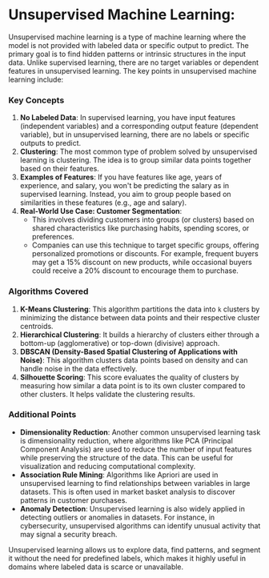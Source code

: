 # Unsupervised Machine Learning:
Unsupervised machine learning is a type of machine learning where the model is not provided with labeled data or specific output to predict. The primary goal is to find hidden patterns or intrinsic structures in the input data. Unlike supervised learning, there are no target variables or dependent features in unsupervised learning. The key points in unsupervised machine learning include:

### Key Concepts
1. **No Labeled Data**: In supervised learning, you have input features (independent variables) and a corresponding output feature (dependent variable), but in unsupervised learning, there are no labels or specific outputs to predict.
2. **Clustering**: The most common type of problem solved by unsupervised learning is clustering. The idea is to group similar data points together based on their features.
3. **Examples of Features**: If you have features like age, years of experience, and salary, you won't be predicting the salary as in supervised learning. Instead, you aim to group people based on similarities in these features (e.g., age and salary).
4. **Real-World Use Case: Customer Segmentation**: 
   - This involves dividing customers into groups (or clusters) based on shared characteristics like purchasing habits, spending scores, or preferences.
   - Companies can use this technique to target specific groups, offering personalized promotions or discounts. For example, frequent buyers may get a 15% discount on new products, while occasional buyers could receive a 20% discount to encourage them to purchase.

### Algorithms Covered
1. **K-Means Clustering**: This algorithm partitions the data into `k` clusters by minimizing the distance between data points and their respective cluster centroids.
2. **Hierarchical Clustering**: It builds a hierarchy of clusters either through a bottom-up (agglomerative) or top-down (divisive) approach.
3. **DBSCAN (Density-Based Spatial Clustering of Applications with Noise)**: This algorithm clusters data points based on density and can handle noise in the data effectively.
4. **Silhouette Scoring**: This score evaluates the quality of clusters by measuring how similar a data point is to its own cluster compared to other clusters. It helps validate the clustering results.

### Additional Points
- **Dimensionality Reduction**: Another common unsupervised learning task is dimensionality reduction, where algorithms like PCA (Principal Component Analysis) are used to reduce the number of input features while preserving the structure of the data. This can be useful for visualization and reducing computational complexity.
- **Association Rule Mining**: Algorithms like Apriori are used in unsupervised learning to find relationships between variables in large datasets. This is often used in market basket analysis to discover patterns in customer purchases.
- **Anomaly Detection**: Unsupervised learning is also widely applied in detecting outliers or anomalies in datasets. For instance, in cybersecurity, unsupervised algorithms can identify unusual activity that may signal a security breach.

Unsupervised learning allows us to explore data, find patterns, and segment it without the need for predefined labels, which makes it highly useful in domains where labeled data is scarce or unavailable.
